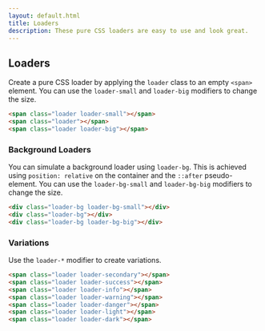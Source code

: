 ```yaml
---
layout: default.html
title: Loaders
description: These pure CSS loaders are easy to use and look great.
---
```


## Loaders

Create a pure CSS loader by applying the `loader` class to an empty `<span>` element. You can use the `loader-small` and `loader-big` modifiers to change the size.

```html
<span class="loader loader-small"></span>
<span class="loader"></span>
<span class="loader loader-big"></span>
```
<div class="input-single">
  <span class="loader loader-small"></span>
  <span class="loader"></span>
  <span class="loader loader-big"></span>
</div>

### Background Loaders

You can simulate a background loader using `loader-bg`. This is achieved using `position: relative` on the container and the `::after` pseudo-element. You can use the `loader-bg-small` and `loader-bg-big` modifiers to change the size.

```html
<div class="loader-bg loader-bg-small"></div>
<div class="loader-bg"></div>
<div class="loader-bg loader-bg-big"></div>
```

<div class="loader-example clearfix">
  <div class="loader-bg loader-bg-small"></div>
  <div class="loader-bg"></div>
  <div class="loader-bg loader-bg-big"></div>
</div>

### Variations

Use the `loader-*` modifier to create variations.

```html
<span class="loader loader-secondary"></span>
<span class="loader loader-success"></span>
<span class="loader loader-info"></span>
<span class="loader loader-warning"></span>
<span class="loader loader-danger"></span>
<span class="loader loader-light"></span>
<span class="loader loader-dark"></span>
```

<span class="loader loader-secondary"></span>
<span class="loader loader-success"></span>
<span class="loader loader-info"></span>
<span class="loader loader-warning"></span>
<span class="loader loader-danger"></span>
<span class="loader loader-light"></span>
<span class="loader loader-dark"></span>
